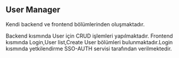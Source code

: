 ## User Manager

Kendi backend ve frontend bölümlerinden oluşmaktadır.

Backend kısmında User için CRUD işlemleri yapılmaktadır. Frontend kısmında Login,User list,Create User bölümleri bulunmaktadır.Login kısmında yetkilendirme SSO-AUTH servisi tarafından verilmektedir. 